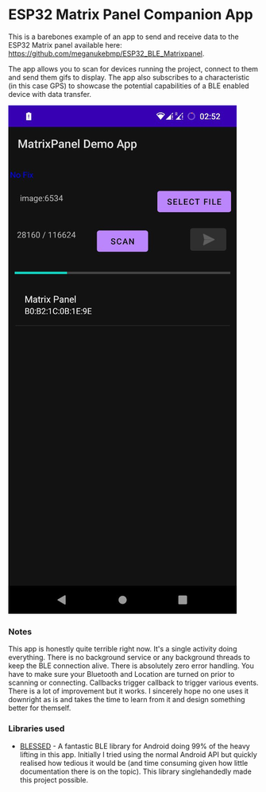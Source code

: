 # ESP32 Matrix Panel Companion App
This is a barebones example of an app to send and receive data to the ESP32 Matrix panel available here: https://github.com/meganukebmp/ESP32_BLE_Matrixpanel.

The app allows you to scan for devices running the project, connect to them and send them gifs to display. The app also subscribes to a characteristic (in this case GPS) to showcase the potential capabilities of a BLE enabled device with data transfer.

![preview](preview.jpg)

### Notes
This app is honestly quite terrible right now. It's a single activity doing everything. There is no background service or any background threads to keep the BLE connection alive. There is absolutely zero error handling. You have to make sure your Bluetooth and Location are turned on prior to scanning or connecting. Callbacks trigger callback to trigger various events. There is a lot of improvement but it works. I sincerely hope no one uses it downright as is and takes the time to learn from it and design something better for themself.

### Libraries used
* [BLESSED](https://github.com/weliem/blessed-android) - A fantastic BLE library for Android doing 99% of the heavy lifting in this app. Initially I tried using the normal Android API but quickly realised how tedious it would be (and time consuming given how little documentation there is on the topic). This library singlehandedly made this project possible.